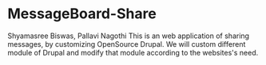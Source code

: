 MessageBoard-Share
==================

Shyamasree Biswas, Pallavi Nagothi  This is an web application of sharing messages, by customizing OpenSource Drupal. We will custom different module of Drupal and modify that module according to the websites's need.